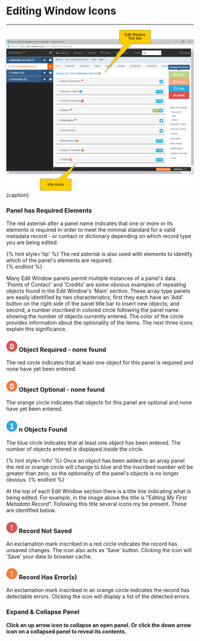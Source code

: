 # Editing Window Icons
---

![Edit Window Icons](/assets/get-started/edit-window-title.png){caption}

### <i class="fa fa-asterisk required"></i> Panel has Required Elements

The red asterisk after a panel name indicates that one or more or its elements is required in order to meet the minimal standard for a valid metadata record - or contact or dictionary depending on which record type you are being edited.  

{% hint style='tip' %}
  The red asterisk is also used with elements to identify which of the panel's elements are required.  
{% endhint %}

Many Edit Window panels permit multiple instances of a panel's data.   'Points of Contact' and 'Credits' are some obvious examples of repeating objects found in the Edit Window's 'Main' section.  These array type panels are easily identified by two characteristics; first they each have an 'Add' button on the right side of the panel title bar to insert new objects; and second, a number inscribed in colored circle following the panel name showing the number of objects currently entered. The color of the circle provides information about the optionality of the items.  The next three icons explain this significance.

### ![](/assets/bullets/count-red.png) Object Required - none found 

The red circle indicates that at least one object for this panel is required and none have yet been entered.  

### ![](/assets/bullets/count-orange.png) Object Optional - none found 

The orange circle indicates that objects for this panel are optional and none have yet been entered.

### ![](/assets/bullets/count-blue.png) n Objects Found

The blue circle indicates that at least one object has been entered.  The number of objects entered is displayed inside the circle.  

{% hint style='info' %}
  Once an object has been added to an array panel the red or orange circle will change to blue and the inscribed number will be greater than zero, so the optionality of the panel's objects is no longer obvious. 
{% endhint %}

At the top of each Edit Window section there is a title line indicating what is being edited.  For example, in the image above the title is "Editing *My First Metadata Record*".  Following this title several icons my be present.  These are identified below.

### ![](/assets/bullets/bang-red.png) Record Not Saved

An exclamation mark inscribed in a red circle indicates the record has unsaved changes.  The icon also acts as 'Save' button.  Clicking the icon will 'Save' your data to browser cache.

### ![](/assets/bullets/bang-orange.png) Record Has Error(s)

An exclamation mark inscribed in an orange circle indicates the record has detectable errors.  Clicking the icon will display a list of the detected errors.  

### <span><strong class="fa fa-angle-down"> <strong class="fa fa-angle-up"></span> Expand & Collapse Panel

Click an up arrow icon <strong class="fa fa-angle-up"></strong> to collapse an open panel.  Or click the down arrow icon <i class="fa fa-angle-down"></i> on a collapsed panel to reveal its contents. 